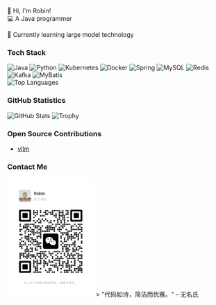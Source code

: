 👋 Hi, I'm Robin!<br>
💻 A Java programmer<br>

🌱 Currently learning large model technology

### Tech Stack
![Java](https://img.shields.io/badge/-Java-007396?logo=java&logoColor=white)
![Python](https://img.shields.io/badge/-Python-3776AB?logo=python&logoColor=white)
![Kubernetes](https://img.shields.io/badge/-Kubernetes-326CE5?logo=kubernetes&logoColor=white)
![Docker](https://img.shields.io/badge/-Docker-2496ED?logo=docker&logoColor=white)
![Spring](https://img.shields.io/badge/-Spring-6DB33F?logo=spring&logoColor=white)
![MySQL](https://img.shields.io/badge/-MySQL-4479A1?logo=mysql&logoColor=white)
![Redis](https://img.shields.io/badge/-Redis-DC382D?logo=redis&logoColor=white)
![Kafka](https://img.shields.io/badge/-Kafka-231F20?logo=apache-kafka&logoColor=white)
![MyBatis](https://img.shields.io/badge/-MyBatis-000000?logo=mybatis&logoColor=white) <br>
![Top Languages](https://github-readme-stats.vercel.app/api/top-langs/?username=WangErXiao&layout=compact&theme=radical)

### GitHub Statistics 
![GitHub Stats](https://github-readme-stats.vercel.app/api?username=WangErXiao&show_icons=true&theme=radical)
![Trophy](https://github-profile-trophy.vercel.app/?username=WangErXiao&theme=dark)
### Open Source Contributions 
- [vllm](https://github.com/vllm-project/vllm) 

### Contact Me
<img src="./images/Wechat.jpeg" alt="Wechat" width="200" />
> "代码如诗，简洁而优雅。" - 无名氏
